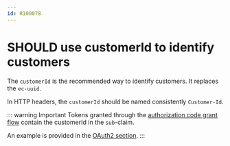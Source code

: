 ```yaml
---
id: R100078
---
```


# SHOULD use customerId to identify customers

The `customerId` is the recommended way to identify customers.
It replaces the `ec-uuid`.

In HTTP headers, the `customerId` should be named consistently `Customer-Id`.

::: warning Important
Tokens granted through the [authorization code grant flow](../../../../rest/authorization/oauth/rules/must-use-authorization-grant.md) contain the customerId in the `sub`-claim.

An example is provided in the [OAuth2 section](../../../../rest/authorization/README.md#oauth-2-0).
:::
